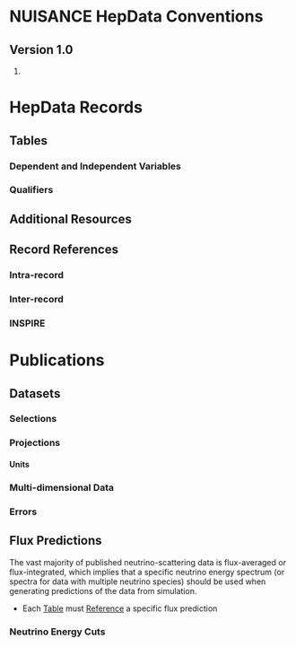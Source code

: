 # NUISANCE HepData Conventions

## Version 1.0

1. 

# HepData Records

## Tables

### Dependent and Independent Variables

### Qualifiers

## Additional Resources

## Record References

### Intra-record

### Inter-record

### INSPIRE

# Publications

## Datasets

### Selections

### Projections

#### Units

### Multi-dimensional Data

### Errors

## Flux Predictions

The vast majority of published neutrino-scattering data is flux-averaged or flux-integrated, which implies that a specific neutrino energy spectrum (or spectra for data with multiple neutrino species) should be used when generating predictions of the data from simulation. 

* Each [Table](#tables) must [Reference](#record-references) a specific flux prediction

### Neutrino Energy Cuts
